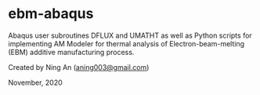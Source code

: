 # ebm-abaqus

Abaqus user subroutines DFLUX and UMATHT as well as Python scripts for implementing AM Modeler for thermal analysis of Electron-beam-melting (EBM) additive manufacturing process.

Created by Ning An (aning003@gmail.com)

November, 2020
